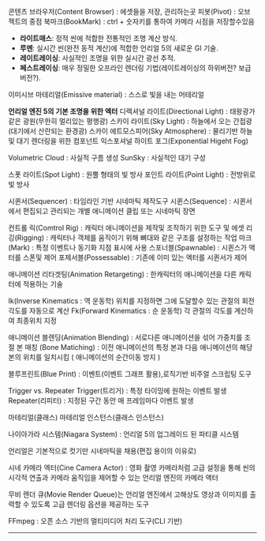

콘텐츠 브라우저(Content Browser) : 에셋들을 저장, 관리하는곳
피봇(Pivot) : 오브젝트의 중점
북마크(BookMark) : ctrl + 숫자키를 통하여 카메라 시점을 저장할수있음

- **라이트매스**: 정적 씬에 적합한 전통적인 조명 계산 방식.
- **루멘**: 실시간 씬(완전 동적 계산)에 적합한 언리얼 5의 새로운 GI 기술.
- **레이트레이싱**: 사실적인 조명을 위한 실시간 광선 추적.
- **페스트레이싱**: 매우 정밀한 오프라인 렌더링 기법(레이트레이싱의 하위버전? 보급버전?).



이미시브 마테리얼(Emissive material) : 스스로 빛을 내는 머테리얼

**언리얼 엔진 5의 기본 조명을 위한 엑터**
디렉셔널 라이트(Directional Light) : 태왕광가 같은 광원(무한히 멀리있는 평행광)
스카이 라이트(Sky Light) : 하늘에서 오는 간접광(대기에서 산란되는 환경광)
스카이 에트모스피어(Sky Atmosphere) : 물리기반 하늘및 대기 렌더링을 위한 컴포넌트
익스포셔널 하이트 포그(Exponential Higeht Fog)

Volumetric Cloud : 사실적 구름 생성
SunSky : 사실적인 대기 구성

스폿 라이트(Spot Light) : 원뿔 형태의 빛 방사
포인트 라이트(Point Light) : 전방위로 빛 방사 




시퀸서(Sequencer) : 타임라인 기반 시네마틱 제작도구
시퀸스(Sequence) : 시퀸서에서 편집되고 관리되는 개별 애니메이션 클립 또는 시네마틱 장면

컨트롤 릭(Comtrol Rig) : 캐릭터 애니메이션을 제작및 조작하기 위한 도구 및 에셋
리깅(Rigging) : 캐릭터나 객체를 움직이기 위해 뼈대와 같은 구조를 설정하는 작업
마크(Mark) : 특정 이벤트나 동기화 지점 표시에 사용
  스포너블(Spawnable) : 시퀸스가 액터를 스폰및 제어
  포제서블(Possessable) : 기존에 이미 있는 엑터를 시퀸서가 제어


애니메이션 리타겟팅(Animation Retargeting) : 한캐릭터의 애니메이션을 다른 캐릭터에 적용하는 기술

Ik(Inverse Kinematics : 역 운동학) 위치를 지정하면 그에 도달할수 있는 관절의 회전각도를 자동으로 계산
Fk(Forward Kinematics : 순 운동학) 각 관절의 각도를 계산하여 최종위치 지정


애니메이션 블렌딩(Animation Blending) : 서로다른 애니메이션을 섞어 가중치를 조절
본 매칭 (Bone Matiching) : 이전 애니메이션의 특정 본과 다음 애니메이션의 해당 본의 위치를 일치시킴 ( 애니메이션의 순간이동 방지 )




블루프린트(Blue Print) : 이벤트(이벤트 그래프 활용),로직기반 비주얼 스크립팅 도구

Trigger vs. Repeater 
Trigger(트리거) : 특정 타이밍에 원하는 이벤트 발생 
Repeater(리피터) : 지정된 구간 동안 매 프레임마다 이벤트 발생

마테리얼(클래스)
마테리얼 인스턴스(클래스 인스턴스)

나이아가라 시스템(Niagara System) : 언리얼 5의 업그레이드 된 파티클 시스템




언리얼은 기본적으로 컷기만 시네마틱을 채용(편집 용이의 이유로)

시네 카메라 엑터(Cine Camera Actor) : 영화 촬영 카메라처럼 고급 설정을 통해 씬의 시각적 연출과 카메라 움직임을 제어할 수 있는 언리얼 엔진의 카메라 액터

무비 렌더 큐(Movie Render Queue)는 언리얼 엔진에서 고해상도 영상과 이미지를 출력할 수 있도록 고급 렌더링 옵션을 제공하는 도구

FFmpeg : 오픈 소스 기반의 멀티미디어 처리 도구(CLI 기반)


----------------------

